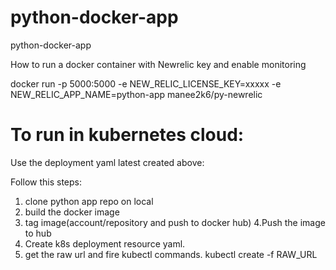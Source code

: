 # python-docker-app
python-docker-app

How to run a docker container with Newrelic key and enable monitoring

docker run -p 5000:5000 -e NEW_RELIC_LICENSE_KEY=xxxxx -e NEW_RELIC_APP_NAME=python-app manee2k6/py-newrelic

# To run in kubernetes cloud:

  Use the deployment yaml latest created above:
  
  Follow this steps:
  
  1. clone python app repo on local
2. build the docker image
3. tag image(account/repository and push to docker hub)
4.Push the image to hub
5. Create k8s deployment resource yaml.
6. get the raw url and fire kubectl commands.
   kubectl create -f RAW_URL





